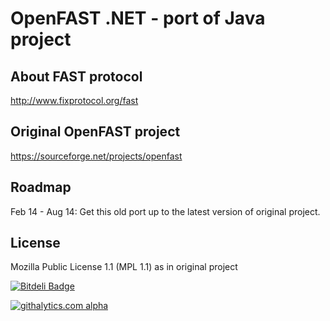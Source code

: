 OpenFAST .NET - port of Java project
====================================

About FAST protocol
-------------------
http://www.fixprotocol.org/fast

Original OpenFAST project
-------------------------
https://sourceforge.net/projects/openfast

Roadmap
-------
Feb 14 - Aug 14: Get this old port up to the latest version of original project.

License
-------
Mozilla Public License 1.1 (MPL 1.1) as in original project

[![Bitdeli Badge](https://d2weczhvl823v0.cloudfront.net/devfrenzy/openfast.net/trend.png)](https://bitdeli.com/free "Bitdeli Badge")

[![githalytics.com alpha](https://cruel-carlota.pagodabox.com/cd541285fc670870fedd8c73a586d4ae "githalytics.com")](http://githalytics.com/devfrenzy/openfast.net)
